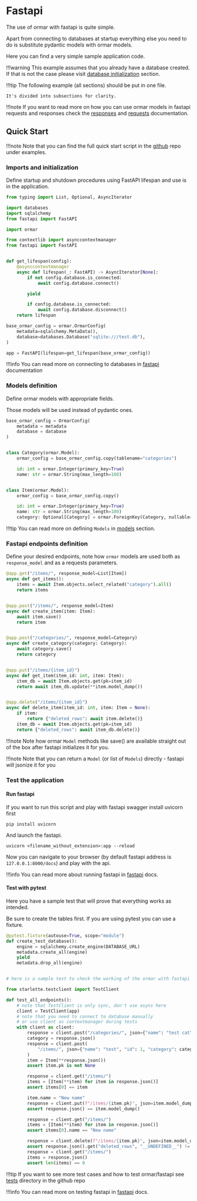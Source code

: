 # Fastapi

The use of ormar with fastapi is quite simple.

Apart from connecting to databases at startup everything else 
you need to do is substitute pydantic models with ormar models.

Here you can find a very simple sample application code.

!!!warning
    This example assumes that you already have a database created. If that is not the case please visit [database initialization][database initialization] section.

!!!tip
    The following example (all sections) should be put in one file.
    
    It's divided into subsections for clarity.

!!!note
    If you want to read more on how you can use ormar models in fastapi requests and 
    responses check the [responses](response.md) and [requests](requests.md) documentation.

## Quick Start

!!!note
    Note that you can find the full quick start script in the [github](https://github.com/collerek/ormar) repo under examples.

### Imports and initialization 

Define startup and shutdown procedures using FastAPI lifespan and use is in the
application.
```python
from typing import List, Optional, AsyncIterator

import databases
import sqlalchemy
from fastapi import FastAPI

import ormar

from contextlib import asynccontextmanager
from fastapi import FastAPI


def get_lifespan(config):
    @asynccontextmanager
    async def lifespan(_: FastAPI) -> AsyncIterator[None]:
        if not config.database.is_connected:
            await config.database.connect()

        yield

        if config.database.is_connected:
            await config.database.disconnect()
    return lifespan

base_ormar_config = ormar.OrmarConfig(
    metadata=sqlalchemy.MetaData(),
    database=databases.Database("sqlite:///test.db"),
)

app = FastAPI(lifespan=get_lifespan(base_ormar_config))
```

!!!info
    You can read more on connecting to databases in [fastapi][fastapi] documentation

### Models definition 

Define ormar models with appropriate fields. 

Those models will be used instead of pydantic ones.

```python
base_ormar_config = OrmarConfig(
    metadata = metadata
    database = database
)


class Category(ormar.Model):
    ormar_config = base_ormar_config.copy(tablename="categories")

    id: int = ormar.Integer(primary_key=True)
    name: str = ormar.String(max_length=100)


class Item(ormar.Model):
    ormar_config = base_ormar_config.copy()

    id: int = ormar.Integer(primary_key=True)
    name: str = ormar.String(max_length=100)
    category: Optional[Category] = ormar.ForeignKey(Category, nullable=True)
```

!!!tip
    You can read more on defining `Models` in [models][models] section.

### Fastapi endpoints definition

Define your desired endpoints, note how `ormar` models are used both 
as `response_model` and as a requests parameters.

```python
@app.get("/items/", response_model=List[Item])
async def get_items():
    items = await Item.objects.select_related("category").all()
    return items


@app.post("/items/", response_model=Item)
async def create_item(item: Item):
    await item.save()
    return item


@app.post("/categories/", response_model=Category)
async def create_category(category: Category):
    await category.save()
    return category


@app.put("/items/{item_id}")
async def get_item(item_id: int, item: Item):
    item_db = await Item.objects.get(pk=item_id)
    return await item_db.update(**item.model_dump())


@app.delete("/items/{item_id}")
async def delete_item(item_id: int, item: Item = None):
    if item:
        return {"deleted_rows": await item.delete()}
    item_db = await Item.objects.get(pk=item_id)
    return {"deleted_rows": await item_db.delete()}

```

!!!note
    Note how ormar `Model` methods like save() are available straight out of the box after fastapi initializes it for you.

!!!note
    Note that you can return a `Model` (or list of `Models`) directly - fastapi will jsonize it for you

### Test the application

#### Run fastapi

If you want to run this script and play with fastapi swagger install uvicorn first

`pip install uvicorn`

And launch the fastapi.

`uvicorn <filename_without_extension>:app --reload`

Now you can navigate to your browser (by default fastapi address is `127.0.0.1:8000/docs`) and play with the api.

!!!info
    You can read more about running fastapi in [fastapi][fastapi] docs. 

#### Test with pytest

Here you have a sample test that will prove that everything works as intended.

Be sure to create the tables first. If you are using pytest you can use a fixture.

```python
@pytest.fixture(autouse=True, scope="module")
def create_test_database():
    engine = sqlalchemy.create_engine(DATABASE_URL)
    metadata.create_all(engine)
    yield
    metadata.drop_all(engine)
```

```python

# here is a sample test to check the working of the ormar with fastapi

from starlette.testclient import TestClient

def test_all_endpoints():
    # note that TestClient is only sync, don't use asyns here
    client = TestClient(app)
    # note that you need to connect to database manually
    # or use client as contextmanager during tests
    with client as client:
        response = client.post("/categories/", json={"name": "test cat"})
        category = response.json()
        response = client.post(
            "/items/", json={"name": "test", "id": 1, "category": category}
        )
        item = Item(**response.json())
        assert item.pk is not None

        response = client.get("/items/")
        items = [Item(**item) for item in response.json()]
        assert items[0] == item

        item.name = "New name"
        response = client.put(f"/items/{item.pk}", json=item.model_dump())
        assert response.json() == item.model_dump()

        response = client.get("/items/")
        items = [Item(**item) for item in response.json()]
        assert items[0].name == "New name"

        response = client.delete(f"/items/{item.pk}", json=item.model_dump())
        assert response.json().get("deleted_rows", "__UNDEFINED__") != "__UNDEFINED__"
        response = client.get("/items/")
        items = response.json()
        assert len(items) == 0
```

!!!tip
    If you want to see more test cases and how to test ormar/fastapi see [tests][tests] directory in the github repo

!!!info
    You can read more on testing fastapi in [fastapi][fastapi] docs. 

[fastapi]: https://fastapi.tiangolo.com/
[models]: ../models/index.md
[database initialization]:  ../models/migrations.md
[tests]: https://github.com/collerek/ormar/tree/master/tests
